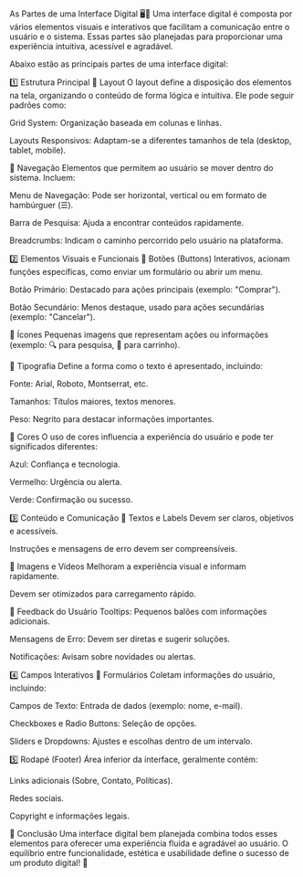 As Partes de uma Interface Digital 🖥️📱
Uma interface digital é composta por vários elementos visuais e interativos que facilitam a comunicação entre o usuário e o sistema. Essas partes são planejadas para proporcionar uma experiência intuitiva, acessível e agradável.

Abaixo estão as principais partes de uma interface digital:

1️⃣ Estrutura Principal
📌 Layout
O layout define a disposição dos elementos na tela, organizando o conteúdo de forma lógica e intuitiva. Ele pode seguir padrões como:

Grid System: Organização baseada em colunas e linhas.

Layouts Responsivos: Adaptam-se a diferentes tamanhos de tela (desktop, tablet, mobile).

📌 Navegação
Elementos que permitem ao usuário se mover dentro do sistema. Incluem:

Menu de Navegação: Pode ser horizontal, vertical ou em formato de hambúrguer (☰).

Barra de Pesquisa: Ajuda a encontrar conteúdos rapidamente.

Breadcrumbs: Indicam o caminho percorrido pelo usuário na plataforma.

2️⃣ Elementos Visuais e Funcionais
📌 Botões (Buttons)
Interativos, acionam funções específicas, como enviar um formulário ou abrir um menu.

Botão Primário: Destacado para ações principais (exemplo: "Comprar").

Botão Secundário: Menos destaque, usado para ações secundárias (exemplo: "Cancelar").

📌 Ícones
Pequenas imagens que representam ações ou informações (exemplo: 🔍 para pesquisa, 🛒 para carrinho).

📌 Tipografia
Define a forma como o texto é apresentado, incluindo:

Fonte: Arial, Roboto, Montserrat, etc.

Tamanhos: Títulos maiores, textos menores.

Peso: Negrito para destacar informações importantes.

📌 Cores
O uso de cores influencia a experiência do usuário e pode ter significados diferentes:

Azul: Confiança e tecnologia.

Vermelho: Urgência ou alerta.

Verde: Confirmação ou sucesso.

3️⃣ Conteúdo e Comunicação
📌 Textos e Labels
Devem ser claros, objetivos e acessíveis.

Instruções e mensagens de erro devem ser compreensíveis.

📌 Imagens e Vídeos
Melhoram a experiência visual e informam rapidamente.

Devem ser otimizados para carregamento rápido.

📌 Feedback do Usuário
Tooltips: Pequenos balões com informações adicionais.

Mensagens de Erro: Devem ser diretas e sugerir soluções.

Notificações: Avisam sobre novidades ou alertas.

4️⃣ Campos Interativos
📌 Formulários
Coletam informações do usuário, incluindo:

Campos de Texto: Entrada de dados (exemplo: nome, e-mail).

Checkboxes e Radio Buttons: Seleção de opções.

Sliders e Dropdowns: Ajustes e escolhas dentro de um intervalo.

5️⃣ Rodapé (Footer)
Área inferior da interface, geralmente contém:

Links adicionais (Sobre, Contato, Políticas).

Redes sociais.

Copyright e informações legais.

📌 Conclusão
Uma interface digital bem planejada combina todos esses elementos para oferecer uma experiência fluida e agradável ao usuário. O equilíbrio entre funcionalidade, estética e usabilidade define o sucesso de um produto digital! 🚀